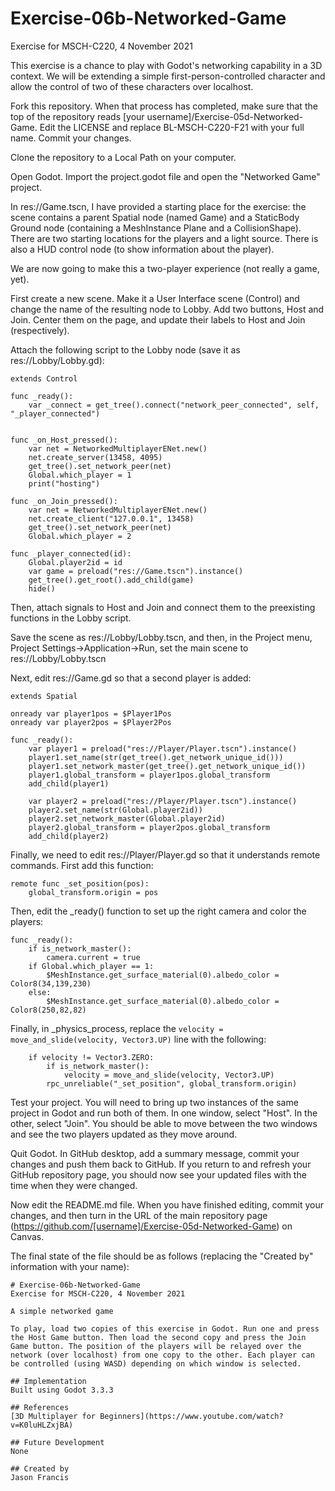 # Exercise-06b-Networked-Game
Exercise for MSCH-C220, 4 November 2021

This exercise is a chance to play with Godot's networking capability in a 3D context. We will be extending a simple first-person-controlled character and allow the control of two of these characters over localhost.

Fork this repository. When that process has completed, make sure that the top of the repository reads [your username]/Exercise-05d-Networked-Game. Edit the LICENSE and replace BL-MSCH-C220-F21 with your full name. Commit your changes.

Clone the repository to a Local Path on your computer.

Open Godot. Import the project.godot file and open the "Networked Game" project.

In res://Game.tscn, I have provided a starting place for the exercise: the scene contains a parent Spatial node (named Game) and a StaticBody Ground node (containing a MeshInstance Plane and a CollisionShape). There are two starting locations for the players and a light source. There is also a HUD control node (to show information about the player).

We are now going to make this a two-player experience (not really a game, yet).

First create a new scene. Make it a User Interface scene (Control) and change the name of the resulting node to Lobby. Add two buttons, Host and Join. Center them on the page, and update their labels to Host and Join (respectively).

Attach the following script to the Lobby node (save it as res://Lobby/Lobby.gd):
```
extends Control

func _ready():
	var _connect = get_tree().connect("network_peer_connected", self, "_player_connected")


func _on_Host_pressed():
	var net = NetworkedMultiplayerENet.new()
	net.create_server(13458, 4095)
	get_tree().set_network_peer(net)
	Global.which_player = 1
	print("hosting")

func _on_Join_pressed():
	var net = NetworkedMultiplayerENet.new()
	net.create_client("127.0.0.1", 13458)
	get_tree().set_network_peer(net)
	Global.which_player = 2

func _player_connected(id):
	Global.player2id = id
	var game = preload("res://Game.tscn").instance()
	get_tree().get_root().add_child(game)
	hide()
```

Then, attach signals to Host and Join and connect them to the preexisting functions in the Lobby script.

Save the scene as res://Lobby/Lobby.tscn, and then, in the Project menu, Project Settings->Application->Run, set the main scene to res://Lobby/Lobby.tscn

Next, edit res://Game.gd so that a second player is added:
```
extends Spatial

onready var player1pos = $Player1Pos
onready var player2pos = $Player2Pos

func _ready():
	var player1 = preload("res://Player/Player.tscn").instance()
	player1.set_name(str(get_tree().get_network_unique_id()))
	player1.set_network_master(get_tree().get_network_unique_id())
	player1.global_transform = player1pos.global_transform
	add_child(player1)
	
	var player2 = preload("res://Player/Player.tscn").instance()
	player2.set_name(str(Global.player2id))
	player2.set_network_master(Global.player2id)
	player2.global_transform = player2pos.global_transform
	add_child(player2)
```

Finally, we need to edit res://Player/Player.gd so that it understands remote commands. First add this function:
```
remote func _set_position(pos):
	global_transform.origin = pos
```

Then, edit the _ready() function to set up the right camera and color the players:
```
func _ready():
	if is_network_master():
		camera.current = true
	if Global.which_player == 1:
		$MeshInstance.get_surface_material(0).albedo_color = Color8(34,139,230)
	else:
		$MeshInstance.get_surface_material(0).albedo_color = Color8(250,82,82)
```

Finally, in _physics_process, replace the `velocity = move_and_slide(velocity, Vector3.UP)` line with the following:
```
	if velocity != Vector3.ZERO:
		if is_network_master():
			velocity = move_and_slide(velocity, Vector3.UP)
		rpc_unreliable("_set_position", global_transform.origin)
```

Test your project. You will need to bring up two instances of the same project in Godot and run both of them. In one window, select "Host". In the other, select "Join". You should be able to move between the two windows and see the two players updated as they move around.

Quit Godot. In GitHub desktop, add a summary message, commit your changes and push them back to GitHub. If you return to and refresh your GitHub repository page, you should now see your updated files with the time when they were changed.

Now edit the README.md file. When you have finished editing, commit your changes, and then turn in the URL of the main repository page (https://github.com/[username]/Exercise-05d-Networked-Game) on Canvas.

The final state of the file should be as follows (replacing the "Created by" information with your name):
```
# Exercise-06b-Networked-Game
Exercise for MSCH-C220, 4 November 2021

A simple networked game

To play, load two copies of this exercise in Godot. Run one and press the Host Game button. Then load the second copy and press the Join Game button. The position of the players will be relayed over the network (over localhost) from one copy to the other. Each player can be controlled (using WASD) depending on which window is selected.

## Implementation
Built using Godot 3.3.3

## References
[3D Multiplayer for Beginners](https://www.youtube.com/watch?v=K0luHLZxjBA)

## Future Development
None

## Created by 
Jason Francis
```